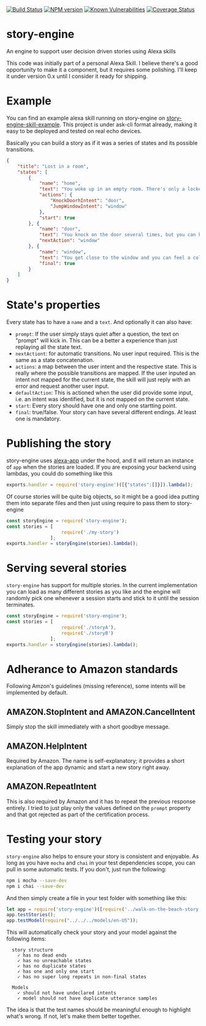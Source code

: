 [![Build Status](https://travis-ci.org/trofo-systems/story-engine.svg?branch=master)](https://travis-ci.org/trofo-systems/story-engine)
[![NPM version](https://img.shields.io/npm/v/story-engine.svg)](https://www.npmjs.com/package/story-engine)
[![Known Vulnerabilities](https://snyk.io/test/github/trofo-systems/story-engine/badge.svg?targetFile=package.json)](https://snyk.io/test/github/trofo-systems/story-engine?targetFile=package.json)
[![Coverage Status](https://coveralls.io/repos/github/trofo-systems/story-engine/badge.svg?branch=master)](https://coveralls.io/github/trofo-systems/story-engine?branch=master)
# story-engine
An engine to support user decision driven stories using Alexa skills

This code was initially part of a personal Alexa Skill. I believe there's a good opportunity to make it a component, but it requires some polishing. I'll keep it under version 0.x until I consider it ready for shipping.

# Example

You can find an example alexa skill running on story-engine on [story-engine-skill-example](https://github.com/trofo-systems/story-engine-skill-example). This project is under ask-cli format already, making it easy to be deployed and tested on real echo devices.

Basically you can build a story as if it was a series of states and its possible transitions.

```json
{
    "title": "Lost in a room",
    "states": [
        {
            "name": "home",
            "text": "You woke up in an empty room. There's only a locked door and an open window ahead of you. Would you like to knock the door or jump out of the window?",
            "actions": {
                "KnockDoorhIntent": "door",
                "JumpWindowIntent": "window"
            },
            "start": true
        }, {
            "name": "door",
            "text": "You knock on the door several times, but you can hear nothing but silece. You move then to the window.",
            "nextAction": "window"
        }, {
            "name": "window",
            "text": "You get close to the window and you can feel a cold gust. It is very dark but today you are feeling specially brave. For some reason, you think it is a good idea to jump through the window <audio src='https://s3.amazonaws.com/ask-soundlibrary/magic/amzn_sfx_magic_blast_1x_01.mp3'/> and then you find yourself back in your bed. It was just a dream.",
            "final": true
        }
    ]
}

```
# State's properties

Every state has to have a `name` and a `text`. And optionally it can also have:

* `prompt`: If the user simply stays quiet after a question, the text on "prompt" will kick in. This can be a better a experience than just replaying all the state text.
* `nextActiont`: for automatic transitions. No user input required. This is the same as a state concatenation.
* `actions`: a map between the user intent and the respective state. This is really where the possible transitions are mapped. If the user inputed an intent not mapped for the current state, the skill will just reply with an error and request another user input.
* `defaultAction`: This is actioned when the user did provide some input, i.e. an intent was identified, but it is not mapped on the current state.
* `start`: Every story should have one and only one startting point.
* `final`: true/false. Your story can have several different endings. At least one is mandatory.

# Publishing the story

story-engine uses [alexa-app](https://github.com/alexa-js/alexa-app) under the hood, and it will return an instance of `app` when the stories are loaded.
If you are exposing your backend using lambdas, you could do something like this

```javascript
exports.handler = require('story-engine')([{"states":[]}]).lambda();
```

Of course stories will be quite big objects, so it might be a good idea putting them into separate files and then just using require to pass them to story-engine

```javascript
const storyEngine = require('story-engine');
const stories = [
                    require('./my-story')
                ];
exports.handler = storyEngine(stories).lambda();
```

# Serving several stories

`story-engine` has support for multiple stories. In the current implementation you can load as many different stories as you like and the engine will randomly pick one whenever a session starts and stick to it until the session terminates.

```javascript
const storyEngine = require('story-engine');
const stories = [
                    require('./storyA'),
                    require('./storyB')
                ];
exports.handler = storyEngine(stories).lambda();
```

# Adherance to Amazon standards

Following Amzon's guidelines (missing reference), some intents will be implemented by default.

## AMAZON.StopIntent and AMAZON.CancelIntent

Simply stop the skill immediately with a short goodbye message.

## AMAZON.HelpIntent

Required by Amazon. The name is self-explanatory; it provides a short explanation of the app dynamic and start a new story right away.

## AMAZON.RepeatIntent

This is also required by Amazon and it has to repeat the previous response entirely. I tried to just play only the values defined on the `prompt` property and that got rejected as part of the certification process.

# Testing your story

`story-engine` also helps to ensure your story is consistent and enjoyable. As long as you have `mocha` and `chai` in your test dependencies scope, you can pull in some automatic tests. If you don't, just run the following:

```bash
npm i mocha --save-dev
npm i chai --save-dev
```

And then simply create a file in your test folder with something like this:

```javascript
let app = require('story-engine')([require('../walk-on-the-beach-story')]);
app.testStories();
app.testModel(require("../../../models/en-US"));
```

This will automatically check your story and your model against the following items:

```
  story structure
    ✓ has no dead ends
    ✓ has no unreachable states
    ✓ has no duplicate states
    ✓ has one and only one start
    ✓ has no super long repeats in non-final states

  Models
    ✓ should not have undeclared intents
    ✓ model should not have duplicate utterance samples
```

The idea is that the test names should be meaningful enough to highlight what's wrong. If not, let's make them better together.